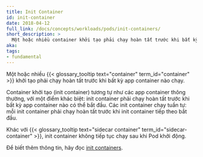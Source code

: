 ```yaml
---
title: Init Container
id: init-container
date: 2018-04-12
full_link: /docs/concepts/workloads/pods/init-containers/
short_description: >
  Một hoặc nhiều container khởi tạo phải chạy hoàn tất trước khi bất kỳ app container nào chạy.
aka: 
tags:
- fundamental
---
```

 Một hoặc nhiều {{< glossary_tooltip text="container" term_id="container" >}} khởi tạo phải chạy hoàn tất trước khi bất kỳ app container nào chạy.

<!--more--> 

Container khởi tạo (init container) tương tự như các app container thông thường, với một điểm khác biệt: init container phải chạy hoàn tất trước khi bất kỳ app container nào có thể bắt đầu. Các init container chạy tuần tự: mỗi init container phải chạy hoàn tất trước khi init container tiếp theo bắt đầu.

Khác với {{< glossary_tooltip text="sidecar container" term_id="sidecar-container" >}}, init container không tiếp tục chạy sau khi Pod khởi động.

Để biết thêm thông tin, hãy đọc [init containers](/docs/concepts/workloads/pods/init-containers/).
